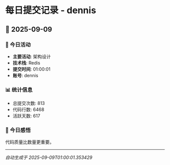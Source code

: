 # 每日提交记录 - dennis

## 📅 2025-09-09

### 🎯 今日活动
- **主要活动**: 架构设计
- **技术栈**: Redis
- **提交时间**: 01:00:01
- **账号**: dennis

### 📊 统计信息
- 总提交次数: 813
- 代码行数: 6468
- 活跃天数: 617

### 💭 今日感悟
代码质量比数量更重要。

---
*自动生成于 2025-09-09T01:00:01.353429*
